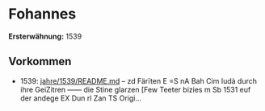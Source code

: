 # Fohannes

**Ersterwähnung:** 1539

## Vorkommen
- 1539: [jahre/1539/README.md](../jahre/1539/README.md) – zd Färïten E =S
nA Bah Cim Iudà durch ihre GeiZitren ——
die Stine glarzen [Few Teeter bizies m
Sb 1531 euf der andege EX Dun rl Zan TS
Origi...

